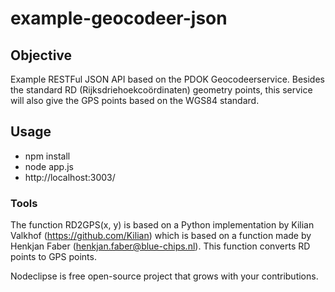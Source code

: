 # example-geocodeer-json

## Objective

Example RESTFul JSON API based on the PDOK Geocodeerservice. Besides the standard RD (Rijksdriehoekcoördinaten) geometry points, this service will
also give the GPS points based on the WGS84 standard.

## Usage

* npm install
* node app.js
* http://localhost:3003/

### Tools

The function RD2GPS(x, y) is based on a Python implementation by Kilian Valkhof (https://github.com/Kilian) which is based 
on a function made by Henkjan Faber (henkjan.faber@blue-chips.nl). This function converts RD points to GPS points. 

Nodeclipse is free open-source project that grows with your contributions.
